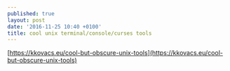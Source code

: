 ```yaml
---
published: true
layout: post
date: '2016-11-25 10:40 +0100'
title: cool unix terminal/console/curses tools
---
```

[https://kkovacs.eu/cool-but-obscure-unix-tools](https://kkovacs.eu/cool-but-obscure-unix-tools)


